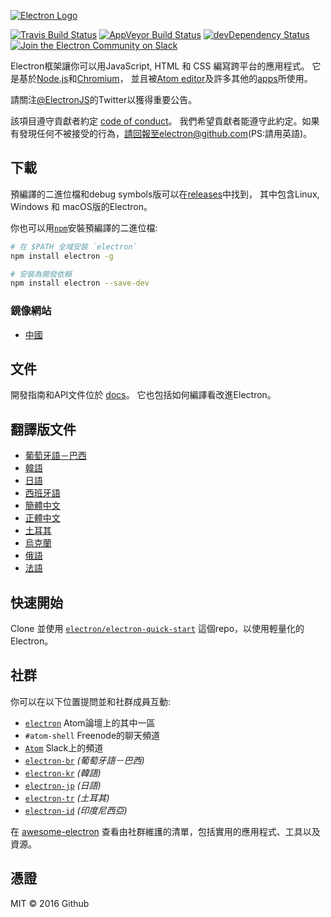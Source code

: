 [![Electron Logo](https://electron.atom.io/images/electron-logo.svg)](https://electron.atom.io/)

[![Travis Build Status](https://travis-ci.org/electron/electron.svg?branch=master)](https://travis-ci.org/electron/electron)
[![AppVeyor Build Status](https://ci.appveyor.com/api/projects/status/kvxe4byi7jcxbe26/branch/master?svg=true)](https://ci.appveyor.com/project/Atom/electron)
[![devDependency Status](https://david-dm.org/electron/electron/dev-status.svg)](https://david-dm.org/electron/electron?type=dev)
[![Join the Electron Community on Slack](http://atom-slack.herokuapp.com/badge.svg)](http://atom-slack.herokuapp.com/)

Electron框架讓你可以用JavaScript, HTML 和 CSS 編寫跨平台的應用程式。
它是基於[Node.js](https://nodejs.org/)和[Chromium](http://www.chromium.org)，
並且被[Atom editor](https://github.com/atom/atom)及許多其他的[apps](https://electron.atom.io/apps)所使用。

請關注[@ElectronJS](https://twitter.com/electronjs)的Twitter以獲得重要公告。

該項目遵守貢獻者約定 [code of conduct](CODE_OF_CONDUCT.md)。
我們希望貢獻者能遵守此約定。如果有發現任何不被接受的行為，請回報至electron@github.com(PS:請用英語)。

## 下載

預編譯的二進位檔和debug symbols版可以在[releases](https://github.com/electron/electron/releases)中找到，
其中包含Linux, Windows 和 macOS版的Electron。

你也可以用[`npm`](https://docs.npmjs.com/)安裝預編譯的二進位檔:

```sh
# 在 $PATH 全域安裝 `electron`
npm install electron -g

# 安裝為開發依賴
npm install electron --save-dev
```

### 鏡像網站

- [中國](https://npm.taobao.org/mirrors/electron)

## 文件

開發指南和API文件位於
[docs](https://github.com/electron/electron/tree/master/docs)。
它也包括如何編譯看改進Electron。

## 翻譯版文件

- [葡萄牙語－巴西](https://github.com/electron/electron/tree/master/docs-translations/pt-BR)
- [韓語](https://github.com/electron/electron/tree/master/docs-translations/ko-KR)
- [日語](https://github.com/electron/electron/tree/master/docs-translations/jp)
- [西班牙語](https://github.com/electron/electron/tree/master/docs-translations/es)
- [簡體中文](https://github.com/electron/electron/tree/master/docs-translations/zh-CN)
- [正體中文](https://github.com/electron/electron/tree/master/docs-translations/zh-TW)
- [土耳其](https://github.com/electron/electron/tree/master/docs-translations/tr-TR)
- [烏克蘭](https://github.com/electron/electron/tree/master/docs-translations/uk-UA)
- [俄語](https://github.com/electron/electron/tree/master/docs-translations/ru-RU)
- [法語](https://github.com/electron/electron/tree/master/docs-translations/fr-FR)

## 快速開始

Clone 並使用 [`electron/electron-quick-start`](https://github.com/electron/electron-quick-start)
這個repo，以使用輕量化的Electron。

## 社群

你可以在以下位置提問並和社群成員互動:
- [`electron`](http://discuss.atom.io/c/electron) Atom論壇上的其中一區
- `#atom-shell` Freenode的聊天頻道
- [`Atom`](http://atom-slack.herokuapp.com/) Slack上的頻道
- [`electron-br`](https://electron-br.slack.com) *(葡萄牙語－巴西)*
- [`electron-kr`](http://www.meetup.com/electron-kr/) *(韓語)*
- [`electron-jp`](https://electron-jp-slackin.herokuapp.com/) *(日語)*
- [`electron-tr`](http://electron-tr.herokuapp.com) *(土耳其)*
- [`electron-id`](https://electron-id.slack.com) *(印度尼西亞)*

在 [awesome-electron](https://github.com/sindresorhus/awesome-electron)
查看由社群維護的清單，包括實用的應用程式、工具以及資源。

## 憑證

MIT © 2016 Github
